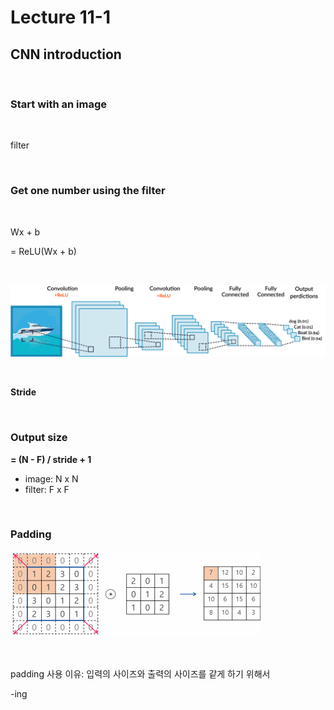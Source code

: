 # Lecture 11-1

## CNN introduction



<br/>

### Start with an image



<br/>

filter



<br/>

### Get one number using the filter



<br>

Wx + b

= ReLU(Wx + b)



<br/>

![](./img/cnn.png)



<br/>

**Stride**



<br/>

### Output size

**= (N - F) / stride + 1**

- image: N x N
- filter: F x F



<br>

### Padding

![](./img/cnn_padding.gif)



<br/>

padding 사용 이유: 입력의 사이즈와 출력의 사이즈를 같게 하기 위해서





-ing



<br/>

<br/><br/>